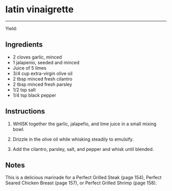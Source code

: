 # latin vinaigrette
---
Yield: 

## Ingredients
- 2 cloves garlic, minced
- 1 jalapenio, seeded and minced
- Juice of 5 limes
- 3/4 cup extra-virgin olive oil
- 2 tbsp minced fresh cilantro
- 2 tbsp minced fresh parsley
- 1/2 tsp salt
- 1/4 tsp black pepper

## Instructions
1. WHISK together the garlic, jalapefio, and lime
juice in a small mixing bowl. 

2. Drizzle in the olive
oil while whisking steadily to emulsify. 
3. Add the
cilantro, parsley, salt, and pepper and whisk until
blended.

## Notes

This is a delicious marinade for a Perfect Grilled
Steak (page 154), Perfect Seared Chicken Breast
(page 157), or Perfect Grilled Shrimp (page 158).
